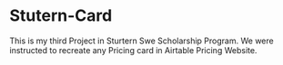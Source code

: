 # Stutern-Card
This is my third Project  in Sturtern Swe Scholarship Program.
We were instructed to recreate any  Pricing card in Airtable Pricing  Website.

